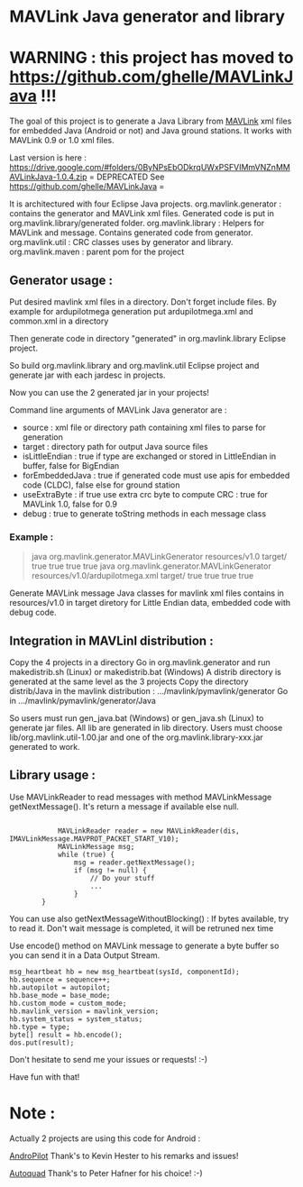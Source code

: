 # MAVLink Java generator and library #

# WARNING : this project has moved to https://github.com/ghelle/MAVLinkJava !!! #

The goal of this project is to generate a Java Library from [MAVLink](http://www.qgroundcontrol.org/mavlink/) xml files for embedded Java (Android or not) and Java ground stations.
It works with MAVLink 0.9 or 1.0 xml files.

Last version is here : https://drive.google.com/#folders/0ByNPsEbODkrqUWxPSFVIMmVNZnMMAVLinkJava-1.0.4.zip = DEPRECATED See https://github.com/ghelle/MAVLinkJava =

It is architectured with four Eclipse Java projects.
org.mavlink.generator : contains the generator and MAVLink xml files. Generated code is put in org.mavlink.library/generated folder.
org.mavlink.library : Helpers for MAVLink and message. Contains generated code from generator.
org.mavlink.util : CRC classes uses by generator and library.
org.mavlink.maven : parent pom for the project

## Generator usage : ##
Put desired mavlink xml files in a directory. Don't forget include files.
By example for ardupilotmega generation put ardupilotmega.xml and common.xml in a directory

Then generate code in directory "generated" in org.mavlink.library Eclipse project.

So build org.mavlink.library and org.mavlink.util Eclipse project and generate jar with each jardesc in projects.

Now you can use the 2 generated jar in your projects!

Command line arguments of MAVLink Java generator are :
  * source : xml file or directory path containing xml files to parse for generation
  * target : directory path for output Java source files
  * isLittleEndian : true if type are exchanged or stored in LittleEndian in buffer, false for BigEndian
  * forEmbeddedJava : true if generated code must use apis for embedded code (CLDC), false else for ground station
  * useExtraByte : if true use extra crc byte to compute CRC : true for MAVLink 1.0, false for 0.9
  * debug : true to generate toString methods in each message class

### Example : ###
> java org.mavlink.generator.MAVLinkGenerator resources/v1.0 target/ true true true true
> java org.mavlink.generator.MAVLinkGenerator resources/v1.0/ardupilotmega.xml target/ true true true true

Generate MAVLink message Java classes for mavlink xml files contains in resources/v1.0 in target diretory for Little Endian data, embedded code with debug code.

## Integration in MAVLinl distribution : ##
Copy the 4 projects in a directory
Go in org.mavlink.generator and run makedistrib.sh (Linux) or makedistrib.bat (Windows)
A distrib directory is generated at the same level as the 3 projects
Copy the directory distrib/Java in the mavlink distribution : .../mavlink/pymavlink/generator
Go in .../mavlink/pymavlink/generator/Java

So users must run gen\_java.bat (Windows) or gen\_java.sh (Linux) to generate jar files.
All lib are generated in lib directory.
Users must choose lib/org.mavlink.util-1.00.jar and one of the org.mavlink.library-xxx.jar generated to work.

## Library usage : ##
Use MAVLinkReader to read messages with method MAVLinkMessage getNextMessage(). It's return a message if available else null.
```

            MAVLinkReader reader = new MAVLinkReader(dis, IMAVLinkMessage.MAVPROT_PACKET_START_V10);
            MAVLinkMessage msg;
            while (true) {
                msg = reader.getNextMessage();
                if (msg != null) {
                	// Do your stuff
                	...
                }
	    }
```


You can use also getNextMessageWithoutBlocking() : If bytes available, try to read it. Don't wait message is completed, it will be retruned nex time


Use encode() method on MAVLink message to generate a byte buffer so you can send it in a Data Output Stream.
```
msg_heartbeat hb = new msg_heartbeat(sysId, componentId);
hb.sequence = sequence++;
hb.autopilot = autopilot;
hb.base_mode = base_mode;
hb.custom_mode = custom_mode;
hb.mavlink_version = mavlink_version;
hb.system_status = system_status;
hb.type = type;
byte[] result = hb.encode();
dos.put(result);
```


Don't hesitate to send me your issues or requests! :-)

Have fun with that!

# Note : #
Actually 2 projects are using this code for Android :

[AndroPilot](http://www.diydrones.com/forum/topics/andropilot-alpha-tester-discussion-for-this-android-application?id=705844)
Thank's to Kevin Hester to his remarks and issues!

[Autoquad](http://www.autoquad.org)
Thank's to Peter Hafner for his choice! :-)